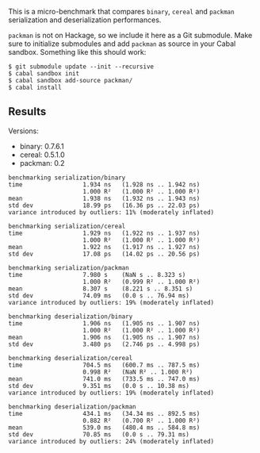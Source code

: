 This is a micro-benchmark that compares `binary`, `cereal` and `packman`
serialization and deserialization performances.

`packman` is not on Hackage, so we include it here as a Git submodule. Make sure
to initialize submodules and add `packman` as source in your Cabal sandbox.
Something like this should work:

```
$ git submodule update --init --recursive
$ cabal sandbox init
$ cabal sandbox add-source packman/
$ cabal install
```

## Results

Versions:

- binary: 0.7.6.1
- cereal: 0.5.1.0
- packman: 0.2

```
benchmarking serialization/binary
time                 1.934 ns   (1.928 ns .. 1.942 ns)
                     1.000 R²   (1.000 R² .. 1.000 R²)
mean                 1.938 ns   (1.932 ns .. 1.943 ns)
std dev              18.99 ps   (16.36 ps .. 22.03 ps)
variance introduced by outliers: 11% (moderately inflated)

benchmarking serialization/cereal
time                 1.929 ns   (1.922 ns .. 1.937 ns)
                     1.000 R²   (1.000 R² .. 1.000 R²)
mean                 1.922 ns   (1.917 ns .. 1.927 ns)
std dev              17.08 ps   (14.02 ps .. 20.56 ps)

benchmarking serialization/packman
time                 7.980 s    (NaN s .. 8.323 s)
                     1.000 R²   (0.999 R² .. 1.000 R²)
mean                 8.307 s    (8.221 s .. 8.351 s)
std dev              74.09 ms   (0.0 s .. 76.94 ms)
variance introduced by outliers: 19% (moderately inflated)

benchmarking deserialization/binary
time                 1.906 ns   (1.905 ns .. 1.907 ns)
                     1.000 R²   (1.000 R² .. 1.000 R²)
mean                 1.906 ns   (1.905 ns .. 1.907 ns)
std dev              3.480 ps   (2.746 ps .. 4.998 ps)

benchmarking deserialization/cereal
time                 704.5 ms   (600.7 ms .. 787.5 ms)
                     0.998 R²   (NaN R² .. 1.000 R²)
mean                 741.0 ms   (733.5 ms .. 747.0 ms)
std dev              9.351 ms   (0.0 s .. 10.38 ms)
variance introduced by outliers: 19% (moderately inflated)

benchmarking deserialization/packman
time                 434.1 ms   (34.34 ms .. 892.5 ms)
                     0.882 R²   (0.700 R² .. 1.000 R²)
mean                 539.0 ms   (480.4 ms .. 584.8 ms)
std dev              70.85 ms   (0.0 s .. 79.31 ms)
variance introduced by outliers: 24% (moderately inflated)
```
